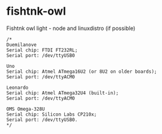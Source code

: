 fishtnk-owl
===========

Fishtnk owl light - node and linuxdistro (if possible)

```
/*
Duemilanove
Serial chip: FTDI FT232RL;
Serial port: /dev/ttyUSB0

Uno
Serial chip: Atmel ATmega16U2 (or 8U2 on older boards); 
Serial port: /dev/ttyACM0

Leonardo
Serial chip: Atmel ATmega32U4 (built-in); 
Serial port: /dev/ttyACM0

OMS Omega-328U
Serial chip: Silicon Labs CP210x; 
Serial port: /dev/ttyUSB0.
*/
```
